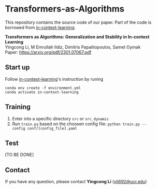 # Transformers-as-Algorithms
This repository contains the source code of our paper. Part of the code is borrowed from [in-context-learning](https://github.com/dtsip/in-context-learning).

**Transformers as Algorithms: Generalization and Stability in In-context Learning**<br />
Yingcong Li, M Emrullah Ildiz, Dimitris Papailiopoulos, Samet Oymak<br />
Paper: https://arxiv.org/pdf/2301.07067.pdf


## Start up
Follow [in-context-learning](https://github.com/dtsip/in-context-learning)'s instruction by runing
```
conda env create -f environment.yml
conda activate in-context-learning
```

## Training
1. Enter into a specific directory ```src``` or ```src_dynamic```
2. Run ```train.py``` based on the choosen config file: ```python train.py --config conf/[config_file].yaml```

## Test
[TO BE DONE]

## Contact
If you have any question, please contact **Yingcong Li** (<yli692@ucr.edu>)


